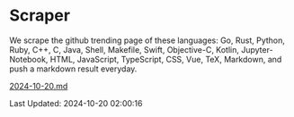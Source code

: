 # Scraper

We scrape the github trending page of these languages: Go, Rust, Python, Ruby, C++, C, Java, Shell, Makefile, Swift, Objective-C, Kotlin, Jupyter-Notebook, HTML, JavaScript, TypeScript, CSS, Vue, TeX, Markdown, and push a markdown result everyday.

[2024-10-20.md](https://github.com/cumthxy/github-trending-backup/blob/master/2024-10-20.md)

Last Updated: 2024-10-20 02:00:16